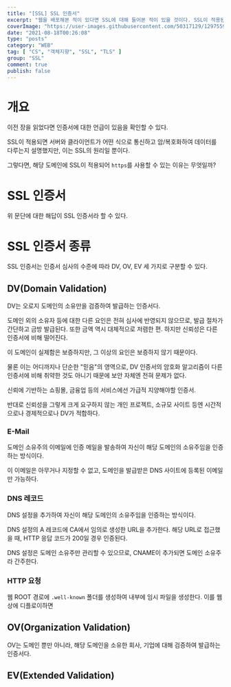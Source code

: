 ```yaml
---
title: "[SSL] SSL 인증서"
excerpt: "웹을 배포해본 적이 있다면 SSL에 대해 들어본 적이 있을 것이다. SSL이 적용된 URL의 프로토콜은 https://로 시작하며, http://와 달리 보안(Secure)을 의미하는 s가 붙는다. 지금 이 사이트의 주소도 https://rwb0104.github.io로 SSL이 적용된 걸 확인할 수 있다. NAVER나 Google도 마찬가지. 이 처럼 SSL은 굳이 웹 개발자에게만 친숙한 개념이 아니다. 누구나 인터넷을 사용했다면, 좋든 싫든 모두가 SSL을 접했다고 봐도 무방하다."
coverImage: "https://user-images.githubusercontent.com/50317129/129755999-c5d6c474-d5c0-442a-b7c5-37b3cdf703a9.png"
date: "2021-08-18T00:26:08"
type: "posts"
category: "WEB"
tag: [ "CS", "객체지향", "SSL", "TLS" ]
group: "SSL"
comment: true
publish: false
---
```


# 개요

이전 장을 읽었다면 인증서에 대한 언급이 있음을 확인할 수 있다.

SSL이 적용되면 서버와 클라이언트가 어떤 식으로 통신하고 암/복호화하여 데이터를 다루는지 설명했지만, 이는 SSL의 원리일 뿐이다.

그렇다면, 해당 도메인에 SSL이 적용되어 `https`를 사용할 수 있는 이유는 무엇일까?

# SSL 인증서

위 문단에 대한 해답이 SSL 인증서라 할 수 있다.

# SSL 인증서 종류

SSL 인증서는 인증서 심사의 수준에 따라 DV, OV, EV 세 가지로 구분할 수 있다.

## DV(Domain Validation)

DV는 오로지 도메인의 소유만을 검증하여 발급하는 인증서다.

도메인 외의 소유자 등에 대한 다른 요인은 전혀 심사에 반영되지 않으므로, 발급 절차가 간단하고 금방 발급된다. 또한 금액 역시 대체적으로 저렴한 편. 하지만 신뢰성은 다른 인증서에 비해 떨어진다.

이 도메인이 실제함은 보증하지만, 그 이상의 요인은 보증하지 않기 때문이다.

물론 이는 어디까지나 단순한 "믿음"의 영역으로, DV 인증서의 암호화 알고리즘이 다른 인증서에 비해 취약한 것도 아니기 때문에 보안 자체엔 전혀 문제가 없다.

신뢰에 기반하는 쇼핑몰, 금융업 등의 서비스에선 가급적 지양해야할 인증서.

반대로 신뢰성을 그렇게 크게 요구하지 않는 개인 프로젝트, 소규모 사이트 등엔 시간적으로나 경제적으로나 DV가 적합하다.

### E-Mail

도메인 소유주의 이메일에 인증 메일을 발송하여 자신이 해당 도메인의 소유주임을 인증하는 방식이다.

이 이메일은 아무거나 지정할 수 없고, 도메인을 발급받은 DNS 사이트에 등록된 이메일만 가능하다.

### DNS 레코드

DNS 설정을 추가하여 자신이 해당 도메인의 소유주임을 인증하는 방식이다.

DNS 설정의 A 레코드에 CA에서 임의로 생성한 URL을 추가한다. 해당 URL로 접근했을 때, HTTP 응답 코드가 200일 경우 인증된다.

DNS 설정은 도메인 소유주만 관리할 수 있으므로, CNAME이 추가되면 도메인 소유주라 간주한다.

### HTTP 요청

웹 ROOT 경로에 `.well-known` 폴더를 생성하여 내부에 임시 파일을 생성한다. 이를 웹 상에 디플로이하면 

## OV(Organization Validation)

OV는 도메인 뿐만 아니라, 해당 도메인을 소유한 회사, 기업에 대해 검증하여 발급하는 인증서다.

## EV(Extended Validation)

